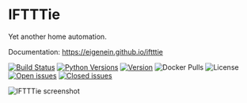 # IFTTTie

Yet another home automation.

Documentation: https://eigenein.github.io/iftttie

[![Build Status](https://travis-ci.com/eigenein/iftttie.svg?branch=master)](https://travis-ci.com/eigenein/iftttie)
[![Python Versions](https://img.shields.io/pypi/pyversions/iftttie.svg)](https://pypi.org/project/iftttie/)
[![Version](https://img.shields.io/pypi/v/iftttie.svg)](https://pypi.org/project/iftttie/)
![Docker Pulls](https://img.shields.io/docker/pulls/eigenein/iftttie.svg)
![License](https://img.shields.io/github/license/eigenein/iftttie.svg)
[![Open issues](https://img.shields.io/github/issues-raw/eigenein/iftttie.svg)](https://github.com/eigenein/iftttie/issues)
[![Closed issues](https://img.shields.io/github/issues-closed-raw/eigenein/iftttie.svg)](https://github.com/eigenein/iftttie/issues)

![IFTTTie screenshot](https://eigenein.github.io/iftttie/README.png)
